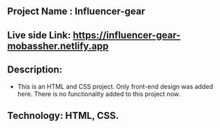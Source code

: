 ## Project Name : Influencer-gear

## Live side Link: https://influencer-gear-mobassher.netlify.app

## Description: 
- This is an HTML and CSS project. Only front-end design was added here. There is no functionality added to this project now.

## Technology: HTML, CSS.







